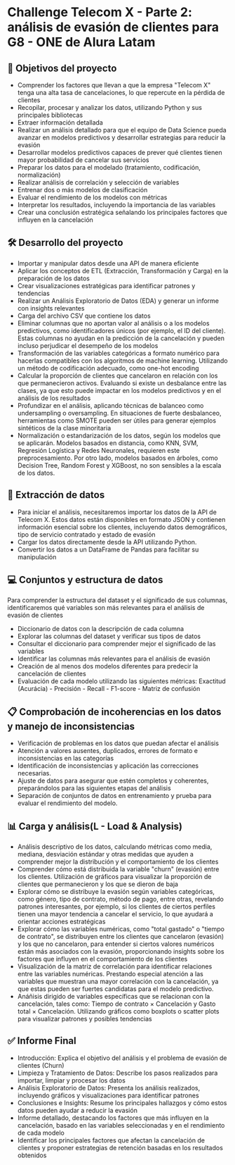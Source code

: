 # Challenge Telecom X - Parte 2: análisis de evasión de clientes para G8 - ONE de Alura Latam

## :brain: Objetivos del proyecto

- Comprender los factores que llevan a que la empresa "Telecom X" tenga una alta tasa de cancelaciones, lo que repercute en la pérdida de clientes
- Recopilar, procesar y analizar los datos, utilizando Python y sus principales bibliotecas 
- Extraer información detallada
- Realizar un análisis detallado para que el equipo de Data Science pueda avanzar en modelos predictivos y desarrollar estrategias para reducir la evasión
- Desarrollar modelos predictivos capaces de prever qué clientes tienen mayor probabilidad de cancelar sus servicios
- Preparar los datos para el modelado (tratamiento, codificación, normalización)
- Realizar análisis de correlación y selección de variables
- Entrenar dos o más modelos de clasificación
- Evaluar el rendimiento de los modelos con métricas
- Interpretar los resultados, incluyendo la importancia de las variables
- Crear una conclusión estratégica señalando los principales factores que influyen en la cancelación

## :hammer_and_wrench: Desarrollo del proyecto

- Importar y manipular datos desde una API de manera eficiente
- Aplicar los conceptos de ETL (Extracción, Transformación y Carga) en la preparación de los datos
- Crear visualizaciones estratégicas para identificar patrones y tendencias
- Realizar un Análisis Exploratorio de Datos (EDA) y generar un informe con insights relevantes
- Carga del archivo CSV que contiene los datos
- Eliminar columnas que no aportan valor al análisis o a los modelos predictivos, como identificadores únicos (por ejemplo, el ID del cliente). Estas columnas no ayudan en la predicción de la cancelación y pueden incluso perjudicar el desempeño de los modelos
- Transformación de las variables categóricas a formato numérico para hacerlas compatibles con los algoritmos de machine learning. Utilizando un método de codificación adecuado, como one-hot encoding
- Calcular la proporción de clientes que cancelaron en relación con los que permanecieron activos. Evaluando si existe un desbalance entre las clases, ya que esto puede impactar en los modelos predictivos y en el análisis de los resultados
- Profundizar en el análisis, aplicando técnicas de balanceo como undersampling o oversampling. En situaciones de fuerte desbalanceo, herramientas como SMOTE pueden ser útiles para generar ejemplos sintéticos de la clase minoritaria
- Normalización o estandarización de los datos, según los modelos que se aplicarán. Modelos basados en distancia, como KNN, SVM, Regresión Logística y Redes Neuronales, requieren este preprocesamiento. Por otro lado, modelos basados en árboles, como Decision Tree, Random Forest y XGBoost, no son sensibles a la escala de los datos.
  
## :memo: Extracción de datos

 - Para iniciar el análisis, necesitaremos importar los datos de la API de Telecom X. Estos datos están disponibles en formato JSON y contienen información esencial sobre los clientes, incluyendo datos          demográficos,   tipo de servicio contratado y estado de evasión
 - Cargar los datos directamente desde la API utilizando Python.
 - Convertir los datos a un DataFrame de Pandas para facilitar su manipulación
   
 ## :computer: Conjuntos y estructura de datos

 Para comprender la estructura del dataset y el significado de sus columnas, identificaremos qué variables son más relevantes para el análisis de evasión de clientes
 - Diccionario de datos con la descripción de cada columna
 - Explorar las columnas del dataset y verificar sus tipos de datos
 - Consultar el diccionario para comprender mejor el significado de las variables
 - Identificar las columnas más relevantes para el análisis de evasión
 - Creación de al menos dos modelos diferentes para predecir la cancelación de clientes
 - Evaluación de cada modelo utilizando las siguientes métricas: Exactitud (Acurácia) - Precisión - Recall - F1-score - Matriz de confusión

 
## :clipboard: Comprobación de incoherencias en los datos y manejo de inconsistencias

  - Verificación de problemas en los datos que puedan afectar el análisis
  - Atención a valores ausentes, duplicados, errores de formato e inconsistencias en las categorías
  - Identificación de inconsistencias y aplicación las correcciones necesarias.
  - Ajuste de datos para asegurar que estén completos y coherentes, preparándolos para las siguientes etapas del análisis
  - Separación de conjuntos de datos en entrenamiento y prueba para evaluar el rendimiento del modelo. 

##  :bar_chart: Carga y análisis(L - Load & Analysis)

-  Análisis descriptivo de los datos, calculando métricas como media, mediana, desviación estándar y otras medidas que ayuden a comprender mejor la distribución y el comportamiento de los clientes
-  Comprender cómo está distribuida la variable "churn" (evasión) entre los clientes. Utilización de gráficos para visualizar la proporción de clientes que permanecieron y los que se dieron de baja
-  Explorar cómo se distribuye la evasión según variables categóricas, como género, tipo de contrato, método de pago, entre otras, revelando patrones interesantes, por ejemplo, si los clientes de ciertos perfiles tienen una mayor tendencia a cancelar el servicio, lo que ayudará a orientar acciones estratégicas
- Explorar cómo las variables numéricas, como "total gastado" o "tiempo de contrato", se distribuyen entre los clientes que cancelaron (evasión) y los que no cancelaron, para entender si ciertos valores numéricos están más asociados con la evasión, proporcionando insights sobre los factores que influyen en el comportamiento de los clientes
- Visualización de la matriz de correlación para identificar relaciones entre las variables numéricas. Prestando especial atención a las variables que muestran una mayor correlación con la cancelación, ya que estas pueden ser fuertes candidatas para el modelo predictivo.
- Anáñisis dirigido de variables específicas que se relacionan con la cancelación, tales como: Tiempo de contrato × Cancelación y Gasto total × Cancelación. Utilizando gráficos como boxplots o scatter plots para visualizar patrones y posibles tendencias

## :white_check_mark: Informe Final

- Introducción: Explica el objetivo del análisis y el problema de evasión de clientes (Churn)
- Limpieza y Tratamiento de Datos: Describe los pasos realizados para importar, limpiar y procesar los datos
- Análisis Exploratorio de Datos: Presenta los análisis realizados, incluyendo gráficos y visualizaciones para identificar patrones
- Conclusiones e Insights: Resume los principales hallazgos y cómo estos datos pueden ayudar a reducir la evasión
- Informe detallado, destacando los factores que más influyen en la cancelación, basado en las variables seleccionadas y en el rendimiento de cada modelo
- Identificar los principales factores que afectan la cancelación de clientes y proponer estrategias de retención basadas en los resultados obtenidos

